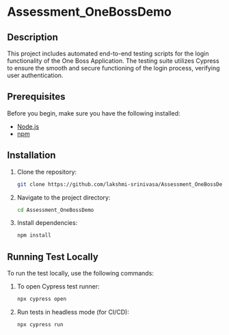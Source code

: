 # Assessment_OneBossDemo

## Description
This project includes automated end-to-end testing scripts for the login functionality of the One Boss Application. The testing suite utilizes Cypress to ensure the smooth and secure functioning of the login process, verifying user authentication.

## Prerequisites
Before you begin, make sure you have the following installed:

- [Node.js](https://nodejs.org/)
- [npm](https://www.npmjs.com/)

## Installation
1. Clone the repository:
   ```bash
   git clone https://github.com/lakshmi-srinivasa/Assessment_OneBossDemo.git

2. Navigate to the project directory:
   ```bash
   cd Assessment_OneBossDemo
3. Install dependencies:
   ```bash
   npm install

## Running Test Locally
To run the test locally, use the following commands:
1.  To open Cypress test runner:
    ```bash
    npx cypress open

2.  Run tests in headless mode (for CI/CD):
    ```bash
    npx cypress run
